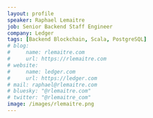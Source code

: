 ```yaml
---
layout: profile
speaker: Raphael Lemaitre
job: Senior Backend Staff Engineer
company: Ledger
tags: [Backend Blockchain, Scala, PostgreSQL]
# blog:
#     name: rlemaitre.com
#     url: https://rlemaitre.com
# website:
#     name: ledger.com
#     url: https://ledger.com
# mail: raphael@rlemaitre.com
# bluesky: "@rlemaitre.com"
# twitter: "@rlemaitre_com"
image: /images/rlemaitre.png
---
```


<!--
I'm Raphaël.

I've been a developer for nearly 25 years and having fun with Scala for about 10 years.

I work as Senior Backend Staff Enginner at Ledger.
-->
